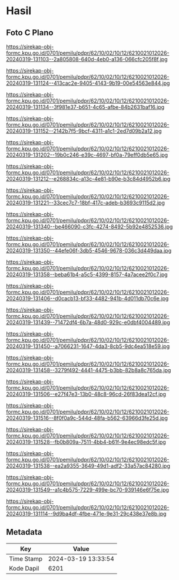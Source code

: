 # Hasil

## Foto C Plano

https://sirekap-obj-formc.kpu.go.id/0701/pemilu/pdpr/62/10/02/10/12/6210021012026-20240319-131103--2a805808-640d-4eb0-a136-066cfc205f8f.jpg

https://sirekap-obj-formc.kpu.go.id/0701/pemilu/pdpr/62/10/02/10/12/6210021012026-20240319-131124--413cac2e-9405-4143-9b19-00e54563e844.jpg

https://sirekap-obj-formc.kpu.go.id/0701/pemilu/pdpr/62/10/02/10/12/6210021012026-20240319-131134--3f981e37-b651-4c65-afbe-84b2631baf16.jpg

https://sirekap-obj-formc.kpu.go.id/0701/pemilu/pdpr/62/10/02/10/12/6210021012026-20240319-131152--2142b7f5-9bcf-4311-a1c1-2ed7d09b2a12.jpg

https://sirekap-obj-formc.kpu.go.id/0701/pemilu/pdpr/62/10/02/10/12/6210021012026-20240319-131202--19b0c246-e39c-4697-bf0a-79eff0db5e65.jpg

https://sirekap-obj-formc.kpu.go.id/0701/pemilu/pdpr/62/10/02/10/12/6210021012026-20240319-131212--e268834c-a13c-4e81-b90e-b3c84d4952b6.jpg

https://sirekap-obj-formc.kpu.go.id/0701/pemilu/pdpr/62/10/02/10/12/6210021012026-20240319-131221--33cec7c7-18bf-417c-adeb-b3693c9115d2.jpg

https://sirekap-obj-formc.kpu.go.id/0701/pemilu/pdpr/62/10/02/10/12/6210021012026-20240319-131340--be466090-c3fc-4274-8492-5b92e4852536.jpg

https://sirekap-obj-formc.kpu.go.id/0701/pemilu/pdpr/62/10/02/10/12/6210021012026-20240319-131350--44efe06f-3db5-4546-9678-036c3d449daa.jpg

https://sirekap-obj-formc.kpu.go.id/0701/pemilu/pdpr/62/10/02/10/12/6210021012026-20240319-131358--beba61b4-a5c5-4399-8157-4a7acee2f0c7.jpg

https://sirekap-obj-formc.kpu.go.id/0701/pemilu/pdpr/62/10/02/10/12/6210021012026-20240319-131406--d0cacb13-bf33-4482-941b-4d011db70c6e.jpg

https://sirekap-obj-formc.kpu.go.id/0701/pemilu/pdpr/62/10/02/10/12/6210021012026-20240319-131439--71472df4-6b7a-48d0-929c-e0dbf4004489.jpg

https://sirekap-obj-formc.kpu.go.id/0701/pemilu/pdpr/62/10/02/10/12/6210021012026-20240319-131450--a7066231-1647-4da3-8cb5-9dc4ea518e59.jpg

https://sirekap-obj-formc.kpu.go.id/0701/pemilu/pdpr/62/10/02/10/12/6210021012026-20240319-131458--3279f492-4441-4475-b3bb-82b8a8c765da.jpg

https://sirekap-obj-formc.kpu.go.id/0701/pemilu/pdpr/62/10/02/10/12/6210021012026-20240319-131506--e27f47e3-13b0-48c8-96cd-26f83dea12cf.jpg

https://sirekap-obj-formc.kpu.go.id/0701/pemilu/pdpr/62/10/02/10/12/6210021012026-20240319-131516--8f0f0a9c-544d-48fa-b562-63966d3fe25d.jpg

https://sirekap-obj-formc.kpu.go.id/0701/pemilu/pdpr/62/10/02/10/12/6210021012026-20240319-131528--fb0b809a-7511-4bb4-b61f-9e4ec98edc5f.jpg

https://sirekap-obj-formc.kpu.go.id/0701/pemilu/pdpr/62/10/02/10/12/6210021012026-20240319-131538--ea2a9355-3649-49d1-adf2-33a57ac84280.jpg

https://sirekap-obj-formc.kpu.go.id/0701/pemilu/pdpr/62/10/02/10/12/6210021012026-20240319-131549--a1c4b575-7229-499e-bc70-939146e6f75e.jpg

https://sirekap-obj-formc.kpu.go.id/0701/pemilu/pdpr/62/10/02/10/12/6210021012026-20240319-131114--9d9ba4df-4fbe-471e-9e31-29c438e37e8b.jpg


## Metadata

| Key        | Value               |
| ---------- | ------------------- |
| Time Stamp | 2024-03-19 13:33:54 |
| Kode Dapil | 6201                |



